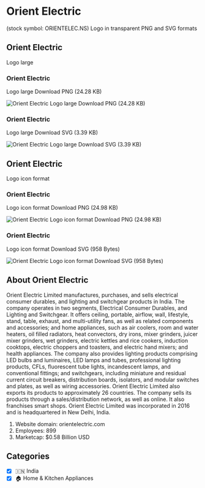# Orient Electric
 (stock symbol: ORIENTELEC.NS) Logo in transparent PNG and SVG formats

## Orient Electric
 Logo large

### Orient Electric
 Logo large Download PNG (24.28 KB)

![Orient Electric
 Logo large Download PNG (24.28 KB)](/img/orig/ORIENTELEC.NS_BIG-170a4acd.png)

### Orient Electric
 Logo large Download SVG (3.39 KB)

![Orient Electric
 Logo large Download SVG (3.39 KB)](/img/orig/ORIENTELEC.NS_BIG-0991d3dc.svg)

## Orient Electric
 Logo icon format

### Orient Electric
 Logo icon format Download PNG (24.98 KB)

![Orient Electric
 Logo icon format Download PNG (24.98 KB)](/img/orig/ORIENTELEC.NS-8e36b3e4.png)

### Orient Electric
 Logo icon format Download SVG (958 Bytes)

![Orient Electric
 Logo icon format Download SVG (958 Bytes)](/img/orig/ORIENTELEC.NS-090f41ad.svg)

## About Orient Electric


Orient Electric Limited manufactures, purchases, and sells electrical consumer durables, and lighting and switchgear products in India. The company operates in two segments, Electrical Consumer Durables, and Lighting and Switchgear. It offers ceiling, portable, airflow, wall, lifestyle, stand, table, exhaust, and multi-utility fans, as well as related components and accessories; and home appliances, such as air coolers, room and water heaters, oil filled radiators, heat convectors, dry irons, mixer grinders, juicer mixer grinders, wet grinders, electric kettles and rice cookers, induction cooktops, electric choppers and toasters, and electric hand mixers; and health appliances. The company also provides lighting products comprising LED bulbs and luminaires, LED lamps and tubes, professional lighting products, CFLs, fluorescent tube lights, incandescent lamps, and conventional fittings; and switchgears, including miniature and residual current circuit breakers, distribution boards, isolators, and modular switches and plates, as well as wiring accessories. Orient Electric Limited also exports its products to approximately 26 countries. The company sells its products through a sales/distribution network, as well as online. It also franchises smart shops. Orient Electric Limited was incorporated in 2016 and is headquartered in New Delhi, India.

1. Website domain: orientelectric.com
2. Employees: 899
3. Marketcap: $0.58 Billion USD


## Categories
- [x] 🇮🇳 India
- [x] 🏠 Home & Kitchen Appliances
